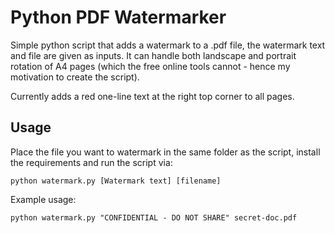 # Python PDF Watermarker
Simple python script that adds a watermark to a .pdf file, the watermark text and file are given as inputs. It can handle both landscape and portrait rotation of A4 pages (which the free online tools cannot - hence my motivation to create the script).

Currently adds a red one-line text at the right top corner to all pages.

## Usage
Place the file you want to watermark in the same folder as the script, install the requirements and run the script via:
```
python watermark.py [Watermark text] [filename]
```

Example usage:
```
python watermark.py "CONFIDENTIAL - DO NOT SHARE" secret-doc.pdf
```
